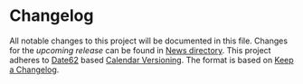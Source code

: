 # Changelog

All notable changes to this project will be documented in this file. Changes for the *upcoming release* can be found in [News directory](https://github.com/makukha/multipython-plugins/tree/main/NEWS.d). This project adheres to [Date62](http://github.com/date62/date62-python) based [Calendar Versioning](https://calver.org). The format is based on [Keep a Changelog](https://keepachangelog.com/en/1.0.0/).

<!-- towncrier release notes start -->

